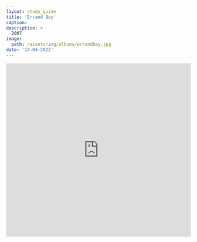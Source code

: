 ```yaml
---
layout: study_guide
title: 'Errand Boy'
caption: 
description: > 
  2007
image: 
  path: /assets/img/albums/errandboy.jpg
date: '14-04-2022'
---
```


<iframe style="border: 0; width: 100%; height: 472px;" src="https://bandcamp.com/EmbeddedPlayer/album=2592365495/size=large/bgcol=333333/linkcol=0f91ff/artwork=small/transparent=true/" seamless><a href="https://errandboy.bandcamp.com/album/errand-boy">Errand Boy by Errand Boy</a></iframe>
